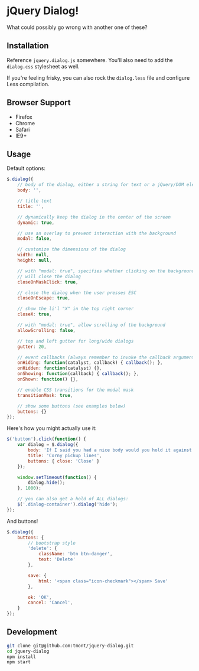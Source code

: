 # jQuery Dialog!
What could possibly go wrong with another one of these?

## Installation
Reference `jquery.dialog.js` somewhere. You'll also need to add the
`dialog.css` stylesheet as well.

If you're feeling frisky, you can also rock the `dialog.less` file
and configure Less compilation.

## Browser Support
* Firefox
* Chrome
* Safari
* IE9+

## Usage
Default options:

```javascript
$.dialog({
	// body of the dialog, either a string for text or a jQuery/DOM element
	body: '',

	// title text
	title: '',

	// dynamically keep the dialog in the center of the screen
	dynamic: true,

	// use an overlay to prevent interaction with the background
    modal: false,

    // customize the dimensions of the dialog
    width: null,
    height: null,

    // with "modal: true", specifies whether clicking on the background
    // will close the dialog
    closeOnMaskClick: true,

    // close the dialog when the user presses ESC
    closeOnEscape: true,

    // show the li'l "X" in the top right corner
    closeX: true,

    // with "modal: true", allow scrolling of the background
    allowScrolling: false,

    // top and left gutter for long/wide dialogs
    gutter: 20,

    // event callbacks (always remember to invoke the callback argument!)
    onHiding: function(catalyst, callback) { callback(); },
    onHidden: function(catalyst) {},
    onShowing: function(callback) { callback(); },
    onShown: function() {},

    // enable CSS transitions for the modal mask
    transitionMask: true,

    // show some buttons (see examples below)
    buttons: {}
});
```

Here's how you might actually use it:

```javascript
$('button').click(function() {
	var dialog = $.dialog({
		body: 'If I said you had a nice body would you hold it against me?',
		title: 'Corny pickup lines',
		buttons: { close: 'Close' }
	});

	window.setTimeout(function() {
		dialog.hide();
	}, 1000);

	// you can also get a hold of ALL dialogs:
	$('.dialog-container').dialog('hide');
});
```

And buttons!

```javascript
$.dialog({
	buttons: {
		// bootstrap style
		'delete': {
			className: 'btn btn-danger',
			text: 'Delete'
		},

		save: {
			html: '<span class="icon-checkmark"></span> Save'
		},

		ok: 'OK',
		cancel: 'Cancel',
	}
});
```

## Development
```bash
git clone git@github.com:tmont/jquery-dialog.git
cd jquery-dialog
npm install
npm start
```